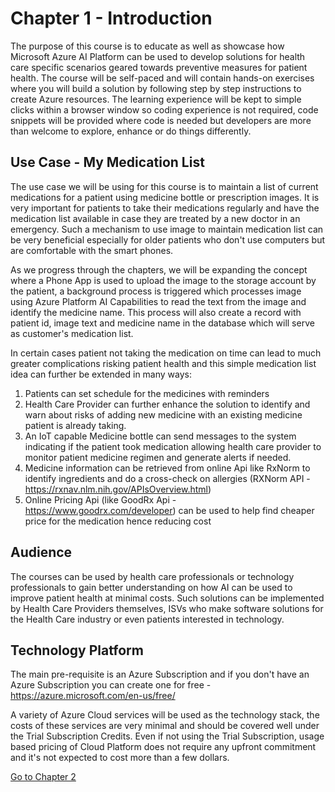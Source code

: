 # Chapter 1 - Introduction

The purpose of this course is to educate as well as showcase how Microsoft Azure AI Platform can be used to develop solutions for health care specific scenarios geared towards preventive measures for patient health. The course will be self-paced and will contain hands-on exercises where you will build a solution by following step by step instructions to create Azure resources. The learning experience will be kept to simple clicks within a browser window so coding experience is not required, code snippets will be provided where code is needed but developers are more than welcome to explore, enhance or do things differently.

## Use Case - My Medication List
The use case we will be using for this course is to maintain a list of current medications for a patient using medicine bottle or prescription images. It is very important for patients to take their medications regularly and have the medication list available in case they are treated by a new doctor in an emergency. Such a mechanism to use image to maintain medication list can be very beneficial especially for older patients who don't use computers but are comfortable with the smart phones.

As we progress through the chapters, we will be expanding the concept where a Phone App is used to upload the image to the storage account by the patient, a background process is triggered which processes image using Azure Platform AI Capabilities to read the text from the image and identify the medicine name. This process will also create a record with patient id,  image text and medicine name in the database which will serve as customer's medication list. 
 

In certain cases patient not taking the medication on time can lead to much greater complications risking patient health and this simple medication list idea can further be extended in many ways:
1. Patients can set schedule for the medicines with reminders
2. Health Care Provider can further enhance the solution to identify and warn about risks of adding new medicine with an existing medicine patient is already taking.
3. An IoT capable Medicine bottle can send messages to the system indicating if the patient took medication allowing health care provider to monitor patient medicine regimen and generate alerts if needed.
4. Medicine information can be retrieved from online Api like RxNorm to identify ingredients and do a cross-check on allergies (RXNorm API - <https://rxnav.nlm.nih.gov/APIsOverview.html>)
5. Online Pricing Api (like GoodRx Api - <https://www.goodrx.com/developer>) can be used to help find cheaper price for the medication hence reducing cost


## Audience
The courses can be used by health care professionals or technology professionals to gain better understanding on how AI can be used to improve patient health at minimal costs. Such solutions can be implemented by Health Care Providers themselves, ISVs who make software solutions for the Health Care industry or even patients interested in technology.


## Technology Platform
The main pre-requisite is an Azure Subscription and if you don't have an Azure Subscription you can create one for free - <https://azure.microsoft.com/en-us/free/>

A variety of  Azure Cloud services will be used as the technology stack, the costs of these services are very minimal and should be covered well under the Trial Subscription Credits. Even if not using the Trial Subscription, usage based pricing of Cloud Platform does not require any upfront commitment and it's not expected to cost more than a few dollars.

[Go to Chapter 2](../chapter2/Readme.md)